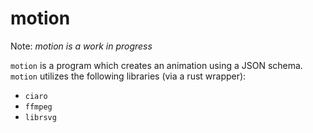 # motion

Note: *motion is a work in progress*

`motion` is a program which creates an animation using a JSON schema. `motion` utilizes the following libraries (via a rust wrapper):
- `ciaro`
- `ffmpeg`
- `librsvg`